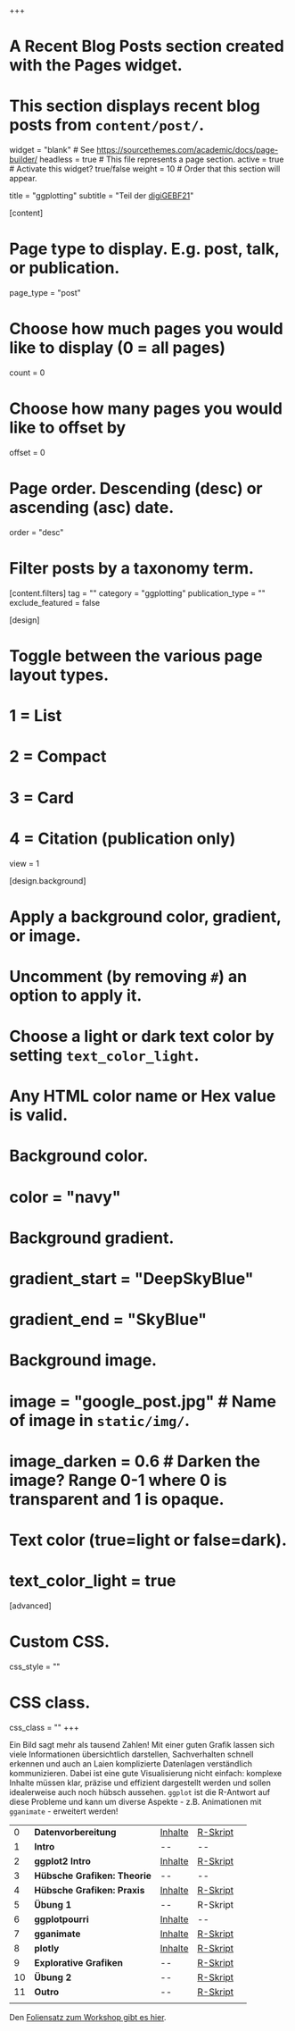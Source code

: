 +++
# A Recent Blog Posts section created with the Pages widget.
# This section displays recent blog posts from `content/post/`.

widget = "blank"  # See https://sourcethemes.com/academic/docs/page-builder/
headless = true  # This file represents a page section.
active = true  # Activate this widget? true/false
weight = 10  # Order that this section will appear.

title = "ggplotting"
subtitle = "Teil der [digiGEBF21](https://www.digigebf21.de/frontend/index.php)"

[content]
  # Page type to display. E.g. post, talk, or publication.
  page_type = "post"

  # Choose how much pages you would like to display (0 = all pages)
  count = 0

  # Choose how many pages you would like to offset by
  offset = 0

  # Page order. Descending (desc) or ascending (asc) date.
  order = "desc"

  # Filter posts by a taxonomy term.
  [content.filters]
    tag = ""
    category = "ggplotting"
    publication_type = ""
    exclude_featured = false

[design]
  # Toggle between the various page layout types.
  #   1 = List
  #   2 = Compact
  #   3 = Card
  #   4 = Citation (publication only)
  view = 1

[design.background]
  # Apply a background color, gradient, or image.
  #   Uncomment (by removing `#`) an option to apply it.
  #   Choose a light or dark text color by setting `text_color_light`.
  #   Any HTML color name or Hex value is valid.

  # Background color.
  # color = "navy"

  # Background gradient.
  # gradient_start = "DeepSkyBlue"
  # gradient_end = "SkyBlue"

  # Background image.
  # image = "google_post.jpg"  # Name of image in `static/img/`.
  # image_darken = 0.6  # Darken the image? Range 0-1 where 0 is transparent and 1 is opaque.

  # Text color (true=light or false=dark).
  # text_color_light = true  

[advanced]
 # Custom CSS.
 css_style = ""

 # CSS class.
 css_class = ""
+++

<a id="ggplotting"></a>
Ein Bild sagt mehr als tausend Zahlen! Mit einer guten Grafik lassen sich viele Informationen übersichtlich darstellen, Sachverhalten schnell erkennen und auch an Laien komplizierte Datenlagen verständlich kommunizieren. Dabei ist eine gute Visualisierung nicht einfach: komplexe Inhalte müssen klar, präzise und effizient dargestellt werden und sollen idealerweise auch noch hübsch aussehen. `ggplot` ist die R-Antwort auf diese Probleme und kann um diverse Aspekte - z.B. Animationen mit `gganimate` - erweitert werden!

|  |  |  |  |  |
| --- | --- | --- | --- | --- |
| 0 | **Datenvorbereitung** | [Inhalte](/post/ggplotting-daten) | [R-Skript](/post/ggplotting-daten.R) |
| 1 | **Intro** | -- | -- |
| 2 | **ggplot2 Intro** | [Inhalte](/post/ggplotting-intro) | [R-Skript](/post/ggplotting-intro.R) |
| 3 | **Hübsche Grafiken: Theorie** | -- | -- |
| 4 | **Hübsche Grafiken: Praxis** | [Inhalte](/post/ggplotting-themes) | [R-Skript](/post/ggplotting-themes.R) |
| 5 | **Übung 1** | -- | R-Skript |
| 6 | **ggplotpourri** | [Inhalte](/post/ggplotting-ggplotpourri) | -- |
| 7 | **gganimate** | [Inhalte](/post/ggplotting-gganimate) | [R-Skript](/post/ggplotting-gganimate.R) |
| 8 | **plotly** | [Inhalte](/post/ggplotting-plotly) | [R-Skript](/post/ggplotting-plotly.R) |
| 9 | **Explorative Grafiken** | -- | [R-Skript](/post/ggplotting-exploration.R) |
| 10 | **Übung 2** | -- | [R-Skript](/post/ggplotting-exercise2.R) |
| 11 | **Outro** | -- | [R-Skript](/post/ggplotting-outro.R) |
| | | | |

Den [<i class='fas fa-download'></i> Foliensatz zum Workshop gibt es hier](/post/ggplotting-folien.pdf).
